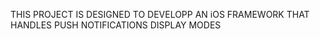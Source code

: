THIS PROJECT IS DESIGNED TO DEVELOPP AN iOS FRAMEWORK THAT HANDLES PUSH NOTIFICATIONS DISPLAY MODES

